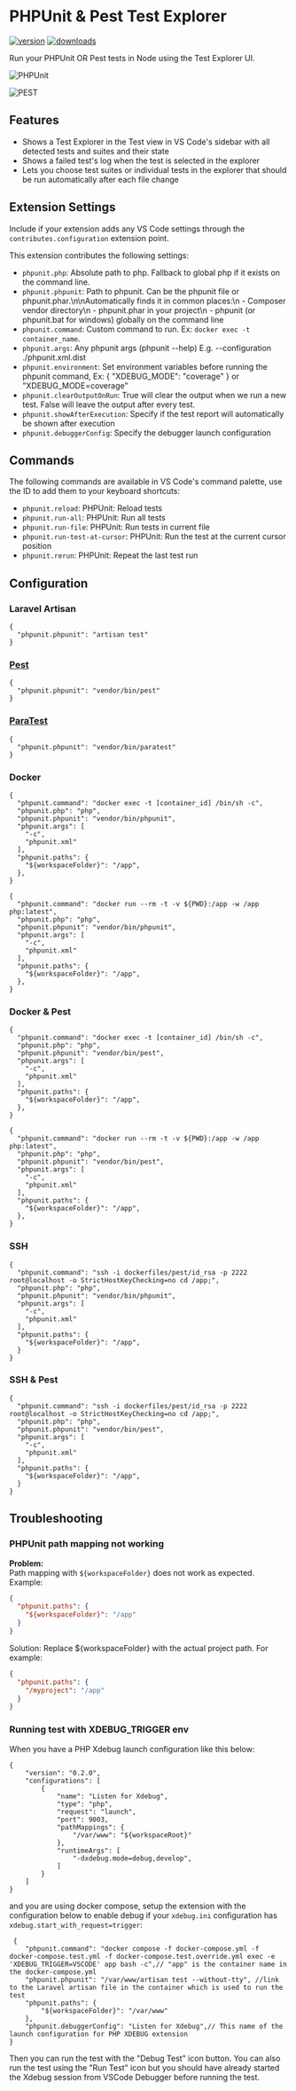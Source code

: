 # PHPUnit & Pest Test Explorer

[![version](https://img.shields.io/vscode-marketplace/v/recca0120.vscode-phpunit.svg?style=flat-square&label=vscode%20marketplace)](https://marketplace.visualstudio.com/items?itemName=recca0120.vscode-phpunit)
[![downloads](https://img.shields.io/vscode-marketplace/d/recca0120.vscode-phpunit.svg?style=flat-square)](https://marketplace.visualstudio.com/items?itemName=recca0120.vscode-phpunit)

Run your PHPUnit OR Pest tests in Node using the Test Explorer UI.

![PHPUnit](img/phpunit.gif)

![PEST](img/pest.png)

## Features

- Shows a Test Explorer in the Test view in VS Code's sidebar with all detected tests and suites and their state
- Shows a failed test's log when the test is selected in the explorer
- Lets you choose test suites or individual tests in the explorer that should be run automatically after each file
  change

## Extension Settings

Include if your extension adds any VS Code settings through the `contributes.configuration` extension point.

This extension contributes the following settings:

- `phpunit.php`: Absolute path to php. Fallback to global php if it exists on the command line.
- `phpunit.phpunit`: Path to phpunit. Can be the phpunit file or phpunit.phar.\n\nAutomatically finds it in common
  places:\n - Composer vendor directory\n - phpunit.phar in your project\n - phpunit (or phpunit.bat for windows)
  globally on the command line
- `phpunit.command`: Custom command to run. Ex: `docker exec -t container_name`.
- `phpunit.args`: Any phpunit args (phpunit --help) E.g. --configuration ./phpunit.xml.dist
- `phpunit.environment`: Set environment variables before running the phpunit command, Ex: { "XDEBUG_MODE": "coverage" }
  or "XDEBUG_MODE=coverage"
- `phpunit.clearOutputOnRun`: True will clear the output when we run a new test. False will leave the output after every
  test.
- `phpunit.showAfterExecution`: Specify if the test report will automatically be shown after execution
- `phpunit.debuggerConfig`: Specify the debugger launch configuration

## Commands

The following commands are available in VS Code's command palette, use the ID to add them to your keyboard shortcuts:

- `phpunit.reload`: PHPUnit: Reload tests
- `phpunit.run-all`: PHPUnit: Run all tests
- `phpunit.run-file`: PHPUnit: Run tests in current file
- `phpunit.run-test-at-cursor`: PHPUnit: Run the test at the current cursor position
- `phpunit.rerun`: PHPUnit: Repeat the last test run

## Configuration

### Laravel Artisan

```jsonc
{
  "phpunit.phpunit": "artisan test"
}
```

### [Pest](https://pestphp.com/)

```jsonc
{
  "phpunit.phpunit": "vendor/bin/pest"
}
```

### [ParaTest](https://github.com/paratestphp/paratest)

```jsonc
{
  "phpunit.phpunit": "vendor/bin/paratest"
}
```

### Docker

```jsonc
{
  "phpunit.command": "docker exec -t [container_id] /bin/sh -c",
  "phpunit.php": "php",
  "phpunit.phpunit": "vendor/bin/phpunit", 
  "phpunit.args": [
    "-c",
    "phpunit.xml"
  ],
  "phpunit.paths": {
    "${workspaceFolder}": "/app",
  },
}
```

```jsonc
{
  "phpunit.command": "docker run --rm -t -v ${PWD}:/app -w /app php:latest",
  "phpunit.php": "php",
  "phpunit.phpunit": "vendor/bin/phpunit",
  "phpunit.args": [
    "-c",
    "phpunit.xml"
  ],
  "phpunit.paths": {
    "${workspaceFolder}": "/app",
  },
}
```

### Docker & Pest

```jsonc
{
  "phpunit.command": "docker exec -t [container_id] /bin/sh -c",
  "phpunit.php": "php",
  "phpunit.phpunit": "vendor/bin/pest", 
  "phpunit.args": [
    "-c",
    "phpunit.xml"
  ],
  "phpunit.paths": {
    "${workspaceFolder}": "/app",
  },
}
```

```jsonc
{
  "phpunit.command": "docker run --rm -t -v ${PWD}:/app -w /app php:latest",
  "phpunit.php": "php",
  "phpunit.phpunit": "vendor/bin/pest",
  "phpunit.args": [
    "-c",
    "phpunit.xml"
  ],
  "phpunit.paths": {
    "${workspaceFolder}": "/app",
  },
}
```

### SSH

```jsonc
{
  "phpunit.command": "ssh -i dockerfiles/pest/id_rsa -p 2222 root@localhost -o StrictHostKeyChecking=no cd /app;",
  "phpunit.php": "php",
  "phpunit.phpunit": "vendor/bin/phpunit",
  "phpunit.args": [
    "-c",
    "phpunit.xml"
  ],
  "phpunit.paths": {
    "${workspaceFolder}": "/app",
  }
}
```

### SSH & Pest

```jsonc
{
  "phpunit.command": "ssh -i dockerfiles/pest/id_rsa -p 2222 root@localhost -o StrictHostKeyChecking=no cd /app;",
  "phpunit.php": "php",
  "phpunit.phpunit": "vendor/bin/pest",
  "phpunit.args": [
    "-c",
    "phpunit.xml"
  ],
  "phpunit.paths": {
    "${workspaceFolder}": "/app",
  }
}
```

## Troubleshooting

### PHPUnit path mapping not working

**Problem:**  
Path mapping with `${workspaceFolder}` does not work as expected.  
Example:

```json
{
  "phpunit.paths": {
    "${workspaceFolder}": "/app"
  }
}
```

Solution:
Replace ${workspaceFolder} with the actual project path.
For example:
```json
{
  "phpunit.paths": {
    "/myproject": "/app"
  }
}
```

### Running test with XDEBUG_TRIGGER env

When you have a PHP Xdebug launch configuration like this below:

```jsonc
{
    "version": "0.2.0",
    "configurations": [
        {
            "name": "Listen for Xdebug",
            "type": "php",
            "request": "launch",
            "port": 9003,
            "pathMappings": {
                "/var/www": "${workspaceRoot}"
            },
            "runtimeArgs": [
                "-dxdebug.mode=debug,develop",
            ]
        }
    ]
}
```

and you are using docker compose, setup the extension with the configuration below to enable debug if your `xdebug.ini`
configuration has `xdebug.start_with_request=trigger`:

```jsonc
 {
    "phpunit.command": "docker compose -f docker-compose.yml -f docker-compose.test.yml -f docker-compose.test.override.yml exec -e 'XDEBUG_TRIGGER=VSCODE' app bash -c",// "app" is the container name in the docker-compose.yml
    "phpunit.phpunit": "/var/www/artisan test --without-tty", //link to the Laravel artisan file in the container which is used to run the test
    "phpunit.paths": {
        "${workspaceFolder}": "/var/www"
    },
    "phpunit.debuggerConfig": "Listen for Xdebug",// This name of the launch configuration for PHP XDEBUG extension
}
```

Then you can run the test with the "Debug Test" icon button. You can also run the test using the "Run Test" icon but you
should have already started the Xdebug session from VSCode Debugger before running the test.
